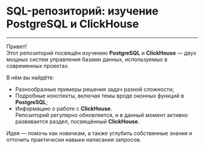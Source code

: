 # SQL-репозиторий: изучение PostgreSQL и ClickHouse
---
Привет!  
Этот репозиторий посвящён изучению **PostgreSQL** и **ClickHouse** — двух мощных систем управления базами данных, используемых в современных проектах.  

В нём вы найдёте:  
* Разнообразные примеры решения задач разной сложности;
* Подробные конспекты, включая темы вроде оконных функций в **PostgreSQL**;  
* Информацию о работе с **ClickHouse**.  
Репозиторий регулярно обновляется, и в данный момент активно развивается раздел, посвящённый **ClickHouse**.  

Идея — помочь как новичкам, а также углубить собственные знания и отточить практически навыки написания запросов.  